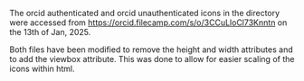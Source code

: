 The orcid authenticated and orcid unauthenticated icons in the directory were accessed from https://orcid.filecamp.com/s/o/3CCuLloCl73Knntn on the 13th of Jan, 2025. 

Both files have been modified to remove the height and width attributes and to add the viewbox attribute. This was done to allow for easier scaling of the icons within html.